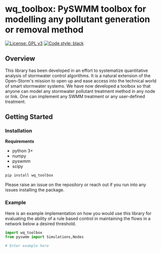 # wq_toolbox: PySWMM toolbox for modelling any pollutant generation or removal method
[![License: GPL v3](https://img.shields.io/badge/License-GPLv3-blue.svg)](https://www.gnu.org/licenses/gpl-3.0)
[![Code style: black](https://img.shields.io/badge/code%20style-black-000000.svg)](https://github.com/python/black)

## Overview 

This library has been developed in an effort to systematize quantitative analysis of stormwater control algorithms. It is a natural extension of the Open-Storm's mission to open up and ease access into the technical world of smart stormwater systems. We have now developed a toolbox so that anyone can model any stormwater pollutant treatment method in any node or link. One can implement any SWMM treatment or any user-defined treatment.   


## Getting Started 

### Installation 

**Requirements**

- python 3+
- numpy
- pyswmm
- scipy


```bash 
pip install wq_toolbox
```

Please raise an issue on the repository or reach out if you run into any issues installing the package. 

### Example 

Here is an example implementation on how you would use this library for evaluating the ability of a rule based control in maintaining the flows in a network below a desired threshold. 

```python 
import wq_toolbox
from pyswmm import Simulations,Nodes

# Enter example here

```
